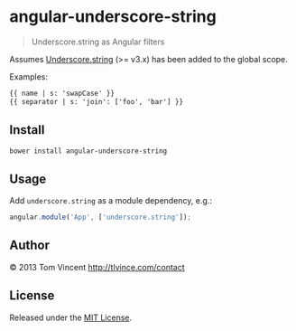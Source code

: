# angular-underscore-string

> Underscore.string as Angular filters

Assumes [Underscore.string][] (>= v3.x) has been added to the global scope.

Examples:

```html
{{ name | s: 'swapCase' }}
{{ separator | s: 'join': ['foo', 'bar'] }}
```

[underscore.string]: http://epeli.github.io/underscore.string/

## Install

```bash
bower install angular-underscore-string
```

## Usage

Add `underscore.string` as a module dependency, e.g.:

```js
angular.module('App', ['underscore.string']);
```

## Author

© 2013 Tom Vincent <http://tlvince.com/contact>

## License

Released under the [MIT License](http://tlvince.mit-license.org).
